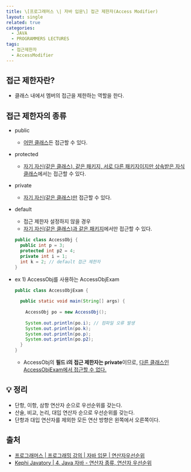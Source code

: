 ```yaml
---
title: \[프로그래머스 \| 자바 입문\] 접근 제한자(Access Modifier)
layout: single
related: true
categories:
  - JAVA
  - PROGRAMMERS LECTURES
tags:
  - 접근제한자
  - AccessModifier
---
```


## 접근 제한자란?
- 클래스 내에서 멤버의 접근을 제한하는 역할을 한다.

## 접근 제한자의 종류
- public
  - <u>어떤 클래스</u>든 접근할 수 있다.
- protected
  - <u>자기 자신(같은 클래스), 같은 패키지, 서로 다른 패키지이지만 상속받은 자식 클래스</u>에서는 접근할 수 있다.
- private
  - <u>자기 자신(같은 클래스)만</u> 접근할 수 있다.
- default
  - 접근 제한자 설정하지 않을 경우
  - <u>자기 자신(같은 클래스)과 같은 패키지</u>에서만 접근할 수 있다.

  ```java
  public class AccessObj {
    public int p = 3;
    protected int p2 = 4;
    private int i = 1;
    int k = 2; // default 접근 제한자
  }
  ```
  
- ex 1) AccessObj를 사용하는 AccessObjExam
  
  ```java
  public class AccessObjExam {
 
    public static void main(String[] args) {
    
      AccessObj po = new AccessObj();
      
      System.out.println(po.i); // 컴파일 오류 발생
      System.out.println(po.k);
      System.out.println(po.p);
      System.out.println(po.p2);
    }
  }
  ```
  - AccessObj의 **필드 i의 접근 제한자는 private**이므로, <u>다른 클래스인 AccessObjExam에서 접근할 수 없다.</u>


## 💡 정리
- 단항, 이항, 삼항 연산자 순으로 우선순위를 갖는다.
- 산술, 비교, 논리, 대입 연산자 순으로 우선순위를 갖는다.
- 단항과 대입 연산자를 제외한 모든 연산 방향은 왼쪽에서 오른쪽이다.
 
## 출처
- [프로그래머스 \| 프로그래밍 강의 \| 자바 입문 \| 연산자우선순위](https://programmers.co.kr/learn/courses/5/lessons/116)
- [Kephi Javatory \| 4. Java 자바 - 연산자 종류, 연산자 우선순위](https://kephilab.tistory.com/28)



